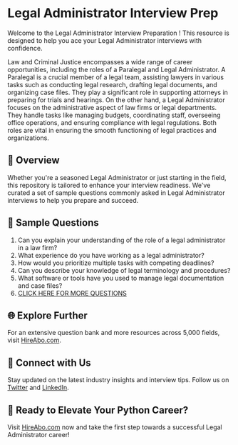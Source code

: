 # Legal Administrator Interview Prep

Welcome to the Legal Administrator Interview Preparation ! This resource is designed to help you ace your Legal Administrator interviews with confidence.

Law and Criminal Justice encompasses a wide range of career opportunities, including the roles of a Paralegal and Legal Administrator. A Paralegal is a crucial member of a legal team, assisting lawyers in various tasks such as conducting legal research, drafting legal documents, and organizing case files. They play a significant role in supporting attorneys in preparing for trials and hearings. On the other hand, a Legal Administrator focuses on the administrative aspect of law firms or legal departments. They handle tasks like managing budgets, coordinating staff, overseeing office operations, and ensuring compliance with legal regulations. Both roles are vital in ensuring the smooth functioning of legal practices and organizations.

## 🚀 Overview

Whether you're a seasoned Legal Administrator or just starting in the field, this repository is tailored to enhance your interview readiness. We've curated a set of sample questions commonly asked in Legal Administrator interviews to help you prepare and succeed.

## 📝 Sample Questions

1. Can you explain your understanding of the role of a legal administrator in a law firm?
2. What experience do you have working as a legal administrator?
3. How would you prioritize multiple tasks with competing deadlines?
4. Can you describe your knowledge of legal terminology and procedures?
5. What software or tools have you used to manage legal documentation and case files?
6. [CLICK HERE FOR MORE QUESTIONS](https://hireabo.com/job/9_2_21/Legal%20Administrator)

## 🌐 Explore Further

For an extensive question bank and more resources across 5,000 fields, visit [HireAbo.com](https://www.hireabo.com).

## 📱 Connect with Us

Stay updated on the latest industry insights and interview tips. Follow us on [Twitter](https://twitter.com/hireabo) and [LinkedIn](https://www.linkedin.com/in/hire-abo-3609972a8/).

## 🚀 Ready to Elevate Your Python Career?

Visit [HireAbo.com](https://www.hireabo.com) now and take the first step towards a successful Legal Administrator career!